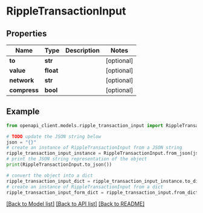 # RippleTransactionInput


## Properties

Name | Type | Description | Notes
------------ | ------------- | ------------- | -------------
**to** | **str** |  | [optional] 
**value** | **float** |  | [optional] 
**network** | **str** |  | [optional] 
**compress** | **bool** |  | [optional] 

## Example

```python
from openapi_client.models.ripple_transaction_input import RippleTransactionInput

# TODO update the JSON string below
json = "{}"
# create an instance of RippleTransactionInput from a JSON string
ripple_transaction_input_instance = RippleTransactionInput.from_json(json)
# print the JSON string representation of the object
print(RippleTransactionInput.to_json())

# convert the object into a dict
ripple_transaction_input_dict = ripple_transaction_input_instance.to_dict()
# create an instance of RippleTransactionInput from a dict
ripple_transaction_input_form_dict = ripple_transaction_input.from_dict(ripple_transaction_input_dict)
```
[[Back to Model list]](../README.md#documentation-for-models) [[Back to API list]](../README.md#documentation-for-api-endpoints) [[Back to README]](../README.md)


